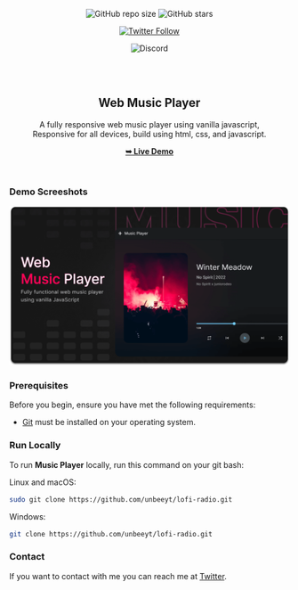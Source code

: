 <div align="center">

  ![GitHub repo size](https://img.shields.io/github/repo-size/unbeeyt/lofi-radio)
  ![GitHub stars](https://img.shields.io/github/stars/unbeeyt/lofi-radio?style=social)
  
  [![Twitter Follow](https://img.shields.io/twitter/follow/yt_unbee?style=social)](https://twitter.com/intent/follow?screen_name=yt_unbee)
  
  ![Discord](https://img.shields.io/discord/1037850846442037308?label=Discord&style=for-the-badge)

  <br />
  <br />

  <h2 align="center">Web Music Player</h2>

  A fully responsive web music player using vanilla javascript, <br />Responsive for all devices, build using html, css, and javascript.

  <a href="https://lofiradio.juicyprint.de"><strong>➥ Live Demo</strong></a>

</div>

<br />

### Demo Screeshots

![Music Player Desktop Demo](./readme-images/desktop.png "Desktop Demo")

### Prerequisites

Before you begin, ensure you have met the following requirements:

* [Git](https://git-scm.com/downloads "Download Git") must be installed on your operating system.

### Run Locally

To run **Music Player** locally, run this command on your git bash:

Linux and macOS:

```bash
sudo git clone https://github.com/unbeeyt/lofi-radio.git
```

Windows:

```bash
git clone https://github.com/unbeeyt/lofi-radio.git
```

### Contact

If you want to contact with me you can reach me at [Twitter](https://www.twitter.com/yt_unbee).
